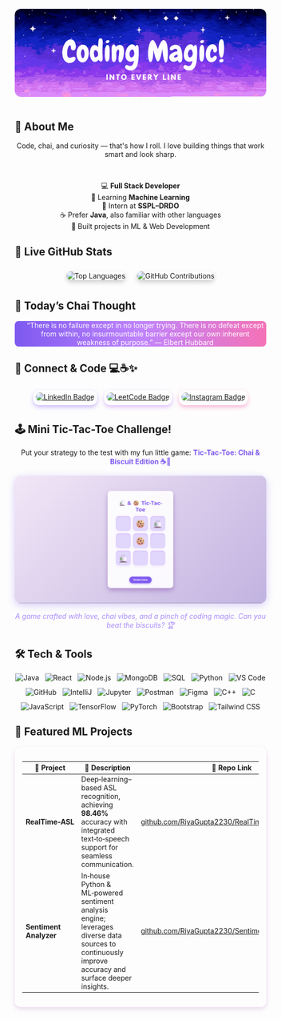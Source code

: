 <!-- Hero Section: Banner -->
<p align="center" style="overflow: hidden; border-radius: 12px; display: inline-block;">
  <img src="assets/Coding magic into every line..gif" alt="Turning chai into code banner" 
       style="border-radius: 12px; display: block;" />
</p>



<!-- About Me -->
## 👋 About Me

<div align="center">

Code, chai, and curiosity — that's how I roll. I love building things that work smart and look sharp.

<br/>

 💻 <strong>Full Stack Developer</strong>  
 🧠 Learning <strong>Machine Learning</strong>  
 💼 Intern at <strong>SSPL–DRDO</strong>  
 ☕ Prefer <strong>Java</strong>, also familiar with other languages  
 🚀 Built projects in ML & Web Development  

</div>



## 🧠 Live GitHub Stats  

<div align="center">

 

  <!-- Top languages and contributions graph -->
  <img src="https://github-readme-stats.vercel.app/api/top-langs/?username=RiyaGupta2230&layout=compact&theme=radical" alt="Top Languages" style="border-radius: 12px; box-shadow: 0 4px 10px rgba(0,0,0,0.2); margin: 10px;" />  
  <img src="https://github-readme-stats.vercel.app/api?username=RiyaGupta2230&show_icons=true&theme=react&include_all_commits=true&count_private=true&hide=issues" alt="GitHub Contributions" style="border-radius: 12px; box-shadow: 0 4px 10px rgba(0,0,0,0.2); margin: 10px;" />

</div>
 




## 🍵 Today’s Chai Thought  

<div style="text-align: center; color:rgb(255, 255, 255); border-left: 4px solid #7f5af0; padding-left: 15px; margin: 10px 0; background: linear-gradient(90deg, #7f5af0 0%, #c084fc 50%, #f472b6 100%); border-radius: 8px;">
  “There is no failure except in no longer trying. There is no defeat except from within, no insurmountable barrier except our own inherent weakness of purpose.” — Elbert Hubbard
</div>





## 🔗 Connect & Code 💻☕✨

<p align="center">
  <span style="padding: 5px; border-radius: 12px; margin: 5px; display: inline-block; 
               box-shadow: 0 4px 8px rgba(127, 90, 240, 0.4); 
               transition: box-shadow 0.3s ease;"
        onmouseover="this.style.boxShadow='0 0 15px 4px rgba(127, 90, 240, 0.8)'"
        onmouseout="this.style.boxShadow='0 4px 8px rgba(127, 90, 240, 0.4)'">
    <a href="https://www.linkedin.com/in/riya-gupta-911579250/" target="_blank" style="display: inline-block; border-radius: 8px; overflow: hidden;">
      <img src="https://img.shields.io/badge/Let's_Connect-004182?style=for-the-badge&logo=linkedin&logoColor=white" alt="LinkedIn Badge" style="border-radius: 8px;" />
    </a>
  </span>
  <span style="padding: 5px; border-radius: 12px; margin: 5px; display: inline-block; 
               box-shadow: 0 4px 8px rgba(196, 132, 252, 0.5); 
               transition: box-shadow 0.3s ease;"
        onmouseover="this.style.boxShadow='0 0 15px 4px rgba(196, 132, 252, 0.9)'"
        onmouseout="this.style.boxShadow='0 4px 8px rgba(196, 132, 252, 0.5)'">
    <a href="https://leetcode.com/u/RiyaGupta2231/" target="_blank" style="display: inline-block; border-radius: 8px; overflow: hidden;">
      <img src="https://img.shields.io/badge/Code_with_Me-FFA116?style=for-the-badge&logo=leetcode&logoColor=white" alt="LeetCode Badge" style="border-radius: 8px;" />
    </a>
  </span>
  <span style="padding: 5px; border-radius: 12px; margin: 5px; display: inline-block; 
               box-shadow: 0 4px 8px rgba(244, 114, 182, 0.5); 
               transition: box-shadow 0.3s ease;"
        onmouseover="this.style.boxShadow='0 0 15px 4px rgba(244, 114, 182, 0.9)'"
        onmouseout="this.style.boxShadow='0 4px 8px rgba(244, 114, 182, 0.5)'">
    <a href="https://www.instagram.com/riya_gupta_2230?igsh=MXEwbGRnNTlmYW9ucQ==" target="_blank" style="display: inline-block; border-radius: 8px; overflow: hidden;">
      <img src="https://img.shields.io/badge/Follow_My_Journey-E4405F?style=for-the-badge&logo=instagram&logoColor=white" alt="Instagram Badge" style="border-radius: 8px;" />
    </a>
  </span>
</p>







## 🕹️ Mini Tic-Tac-Toe Challenge!  

<p align="center" style="margin-bottom: 8px;">
  Put your strategy to the test with my fun little game:  
  <a href="https://riyagupta2230.github.io/tic-tac-toe-chai-biscuit/" target="_blank" style="text-decoration: none; font-weight: 700; color: #7f5af0;">Tic-Tac-Toe: Chai & Biscuit Edition ☕🍪</a>
</p>

<p align="center">
  <img src="assets/image1.png" alt="Tic Tac Toe Game Screenshot" width="600" style="border-radius: 12px; box-shadow: 0 4px 15px rgba(127, 90, 240, 0.3);" />
</p>

<p align="center" style="font-style: italic; color: #a78bfa;">
  A game crafted with love, chai vibes, and a pinch of coding magic. Can you beat the biscuits? 🏆
</p>


## 🛠️ Tech & Tools

<div align="center" style="display: flex; justify-content: center; gap: 12px; flex-wrap: wrap;">

<img src="https://img.shields.io/badge/-Java-black?style=flat&logo=java&logoColor=white" alt="Java" />
<img src="https://img.shields.io/badge/-React-61DAFB?style=flat&logo=react&logoColor=white" alt="React" />
<img src="https://img.shields.io/badge/-Node.js-339933?style=flat&logo=nodedotjs&logoColor=white" alt="Node.js" />
<img src="https://img.shields.io/badge/-MongoDB-4EA94B?style=flat&logo=mongodb&logoColor=white" alt="MongoDB" />
<img src="https://img.shields.io/badge/-SQL-007ACC?style=flat&logo=postgresql&logoColor=white" alt="SQL" />
<img src="https://img.shields.io/badge/-Python-3776AB?style=flat&logo=python&logoColor=white" alt="Python" />
<img src="https://img.shields.io/badge/-VS_Code-007ACC?style=flat&logo=visual-studio-code&logoColor=white" alt="VS Code" />
<img src="https://img.shields.io/badge/-GitHub-181717?style=flat&logo=github&logoColor=white" alt="GitHub" />
<img src="https://img.shields.io/badge/-IntelliJ-000000?style=flat&logo=intellij-idea&logoColor=white" alt="IntelliJ" />
<img src="https://img.shields.io/badge/-Jupyter-F37626?style=flat&logo=jupyter&logoColor=white" alt="Jupyter" />
<img src="https://img.shields.io/badge/-Postman-FF6C37?style=flat&logo=postman&logoColor=white" alt="Postman" />
<img src="https://img.shields.io/badge/-Figma-F24E1E?style=flat&logo=figma&logoColor=white" alt="Figma" />
<img src="https://img.shields.io/badge/-C++-00599C?style=flat&logo=c%2B%2B&logoColor=white" alt="C++" />
<img src="https://img.shields.io/badge/-C-555555?style=flat&logo=c&logoColor=white" alt="C" />
<img src="https://img.shields.io/badge/-JavaScript-F7DF1E?style=flat&logo=javascript&logoColor=black" alt="JavaScript" />
<img src="https://img.shields.io/badge/-TensorFlow-FF6F00?style=flat&logo=tensorflow&logoColor=white" alt="TensorFlow" />
<img src="https://img.shields.io/badge/-PyTorch-EE4C2C?style=flat&logo=pytorch&logoColor=white" alt="PyTorch" />
<img src="https://img.shields.io/badge/-Bootstrap-7952B3?style=flat&logo=bootstrap&logoColor=white" alt="Bootstrap" />
<img src="https://img.shields.io/badge/-TailwindCSS-06B6D4?style=flat&logo=tailwind-css&logoColor=white" alt="Tailwind CSS" />

</div>







## 📂 Featured ML Projects

<div style="max-width: 900px; margin: auto; padding: 15px; border-radius: 12px; box-shadow: 0 4px 10px rgba(128, 0, 128, 0.15);">

| 🚀 Project              | 📝 Description                                                                                         | 🔗 Repo Link                                                                                               |
|------------------------|------------------------------------------------------------------------------------------------------|------------------------------------------------------------------------------------------------------------|
| **RealTime‑ASL**       | Deep‐learning–based ASL recognition, achieving **98.46%** accuracy with integrated text‑to‑speech support for seamless communication. | [github.com/RiyaGupta2230/RealTime‑ASL‑Recognition](https://github.com/RiyaGupta2230/RealTime-ASL-Recognition) 
| **Sentiment Analyzer** | In‑house Python & ML‑powered sentiment analysis engine; leverages diverse data sources to continuously improve accuracy and surface deeper insights. | [github.com/RiyaGupta2230/Sentiment‑Analyzer](https://github.com/RiyaGupta2230/Sentiment-Analyzer-)   |

</div>

